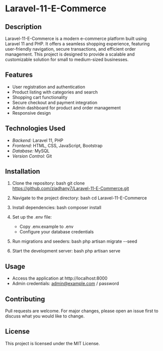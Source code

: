 # Laravel-11-E-Commerce

## Description
Laravel-11-E-Commerce is a modern e-commerce platform built using Laravel 11 and PHP. It offers a seamless shopping experience, featuring user-friendly navigation, secure transactions, and efficient order management. This project is designed to provide a scalable and customizable solution for small to medium-sized businesses.

## Features
- User registration and authentication
- Product listing with categories and search
- Shopping cart functionality
- Secure checkout and payment integration
- Admin dashboard for product and order management
- Responsive design

## Technologies Used
- *Backend:* Laravel 11, PHP
- *Frontend:* HTML, CSS, JavaScript, Bootstrap
- *Database:* MySQL
- *Version Control:* Git

## Installation
1. Clone the repository:
   bash
   git clone https://github.com/ziadhany7/Laravel-11-E-Commerce.git
   
2. Navigate to the project directory:
   bash
   cd Laravel-11-E-Commerce
   
3. Install dependencies:
   bash
   composer install
   
4. Set up the .env file:
   - Copy .env.example to .env
   - Configure your database credentials

5. Run migrations and seeders:
   bash
   php artisan migrate --seed
   
6. Start the development server:
   bash
   php artisan serve
   

## Usage
- Access the application at http://localhost:8000
- Admin credentials: admin@example.com / password

## Contributing
Pull requests are welcome. For major changes, please open an issue first to discuss what you would like to change.

## License
This project is licensed under the MIT License.
